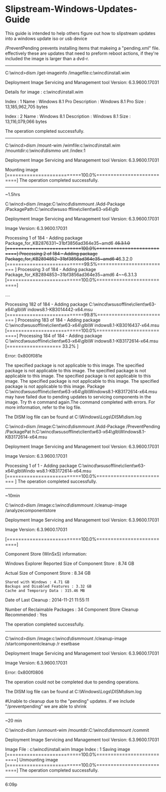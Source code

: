 # Slipstream-Windows-Updates-Guide
This guide is intended to help others figure out how to slipstream updates into a windows update iso or usb device


/PreventPending
prevents installing items that makeing a "pending.xml" file.  effectively these are updates that need to preform reboot actions, if they're included the image is larger than a dvd-r.

---
C:\wincd>dism /get-imageinfo /imagefile:c:\wincd\install.wim

Deployment Image Servicing and Management tool
Version: 6.3.9600.17031

Details for image : c:\wincd\install.wim

Index : 1
Name : Windows 8.1 Pro
Description : Windows 8.1 Pro
Size : 13,185,962,705 bytes

Index : 2
Name : Windows 8.1
Description : Windows 8.1
Size : 13,116,079,066 bytes

The operation completed successfully.

---

C:\wincd>dism /mount-wim /wimfile:c:\wincd\install.wim /mountdir:c:\wincd\dismmo
unt /index:1

Deployment Image Servicing and Management tool
Version: 6.3.9600.17031

Mounting image
[==========================100.0%==========================]
The operation completed successfully.

---

~1.5hrs

C:\wincd>dism /image:C:\wincd\dismmount /Add-Package /PackagePath:C:\wincd\wsuso
ffline\client\w63-x64\glb

Deployment Image Servicing and Management tool
Version: 6.3.9600.17031

Image Version: 6.3.9600.17031

Processing 1 of 184 - Adding package Package_for_KB2876331~31bf3856ad364e35~amd6
4~~6.3.1.0
[==========================100.0%==========================]
Processing 2 of 184 - Adding package Package_for_KB2894852~31bf3856ad364e35~amd6
4~~6.3.2.0
[===========================99.5%========================= ]
Processing 3 of 184 - Adding package Package_for_KB2894853~31bf3856ad364e35~amd6
4~~6.3.1.3
[==========================100.0%==========================]

....

Processing 182 of 184 - Adding package C:\wincd\wsusoffline\client\w63-x64\glb\W
indows8.1-KB3014442-x64.msu
[===========================99.8%========================= ]
Processing 183 of 184 - Adding package C:\wincd\wsusoffline\client\w63-x64\glb\W
indows8.1-KB3016437-x64.msu
[==========================100.0%==========================]
Processing 184 of 184 - Adding package C:\wincd\wsusoffline\client\w63-x64\glb\W
indows8.1-KB3172614-x64.msu
[===================        33.2%                          ]

Error: 0x800f081e

The specified package is not applicable to this image.
The specified package is not applicable to this image.
The specified package is not applicable to this image.
The specified package is not applicable to this image.
The specified package is not applicable to this image.
The specified package is not applicable to this image.
Package C:\wincd\wsusoffline\client\w63-x64\glb\Windows8.1-KB3172614-x64.msu may
 have failed due to pending updates to servicing components in the image. Try th
e command again.The command completed with errors.
For more information, refer to the log file.

The DISM log file can be found at C:\Windows\Logs\DISM\dism.log

C:\wincd>dism /image:C:\wincd\dismmount /Add-Package /PreventPending /PackagePat
h:C:\wincd\wsusoffline\client\w63-x64\glb\Windows8.1-KB3172614-x64.msu

Deployment Image Servicing and Management tool
Version: 6.3.9600.17031

Image Version: 6.3.9600.17031

Processing 1 of 1 - Adding package C:\wincd\wsusoffline\client\w63-x64\glb\Windo
ws8.1-KB3172614-x64.msu
[==========================100.0%========================= ]
The operation completed successfully.

---

~10min

C:\wincd>dism /image:c:\wincd\dismmount /cleanup-image /analyzecomponentstore

Deployment Image Servicing and Management tool
Version: 6.3.9600.17031

Image Version: 6.3.9600.17031

[==========================100.0%==========================]

Component Store (WinSxS) information:

Windows Explorer Reported Size of Component Store : 8.74 GB

Actual Size of Component Store : 8.34 GB

    Shared with Windows : 4.71 GB
    Backups and Disabled Features : 3.32 GB
    Cache and Temporary Data : 315.46 MB

Date of Last Cleanup : 2014-11-21 11:55:11

Number of Reclaimable Packages : 34
Component Store Cleanup Recommended : Yes

The operation completed successfully.

---

C:\wincd>dism /image:c:\wincd\dismmount /cleanup-image /startcomponentcleanup /r
esetbase

Deployment Image Servicing and Management tool
Version: 6.3.9600.17031

Image Version: 6.3.9600.17031



Error: 0x800f0806

The operation could not be completed due to pending operations.

The DISM log file can be found at C:\Windows\Logs\DISM\dism.log

#Unable to cleanup due to the "pending" updates.  if we include "/preventpending" we are able to shrink

---

~20 min

C:\wincd>dism /unmount-wim /mountdir:C:\wincd\dismmount /commit

Deployment Image Servicing and Management tool
Version: 6.3.9600.17031

Image File : c:\wincd\install.wim
Image Index : 1
Saving image
[==========================100.0%==========================]
Unmounting image
[==========================100.0%==========================]
The operation completed successfully.

---

6:09p

